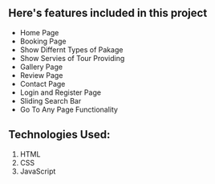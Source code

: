 
## Here's features included in this project

- Home Page
- Booking Page
- Show Differnt Types of Pakage 
- Show Servies of Tour Providing
- Gallery Page
- Review Page
- Contact Page
- Login and Register Page
- Sliding Search Bar  
- Go To Any Page Functionality



## Technologies Used:

1. HTML
2. CSS
3. JavaScript

